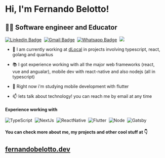 

# Hi, I'm Fernando Belotto!
##  👨‍💻 Software engineer and Educator
[![Linkedin Badge](https://img.shields.io/badge/-LinkedIn-0077B5?style=flat&logo=Linkedin&logoColor=white&link=https://www.linkedin.com/in/fernando-gabriel-bosco/)](https://www.linkedin.com/in/fernando-gabriel-bosco/)&nbsp;
[![Gmail Badge](https://img.shields.io/badge/-Gmail-c5392a?style=flat&logo=Gmail&logoColor=white&link=mailto:fernando.bbosco@gmail.com)](mailto:fernando.bbosco@gmail.com)&nbsp;
[![Whatsapp Badge](https://img.shields.io/badge/-Whatsapp-2DB540?style=flat&labelColor=whatsapp&logo=whatsapp&logoColor=white&link=https://api.whatsapp.com/send?phone=5519997773727)](https://api.whatsapp.com/send?phone=5519997773727)&nbsp;
![](https://komarev.com/ghpvc/?username=fernandobelotto)

- 🚀  I am currently working at [dLocal](https://dlocal.com) in projects involving typescript, react, golang and quarkus

- 📚  I got experience working with all the major web frameworks (react, vue and angualar), mobile dev with react-native and also nodejs (all in typescript)


- 📝  Right now i'm studying mobile development with flutter


- 📫  lets talk about technology! you can reach me by email at any time




#### Experience working with
![TypeScript](https://img.shields.io/badge/-TypeScript-007ACC?style=flat&logoColor=fff&logo=typescript)&nbsp;
![NextJs](https://img.shields.io/badge/-Nextjs-ffffff?style=flat&logoColor=fff&logo=nextjs)&nbsp;
![ReactNative](https://img.shields.io/badge/-React_Native-18BCEE?style=flat&logoColor=fff&logo=react)&nbsp;
![Flutter](https://img.shields.io/badge/-Flutter-84D6F8?style=flat&logoColor=fff&logo=flutter)&nbsp;
![Node](https://img.shields.io/badge/-Node.js-5B9856?style=flat&logoColor=fff&logo=node.js)&nbsp;
![Gatsby](https://img.shields.io/badge/-Gatsby-643195?style=flat&logoColor=fff&logo=gatsby)&nbsp;


#### You can check more about me, my projects and other cool stuff at 👇
##  [fernandobelotto.dev](https://fernandobelotto.dev)


<!-- ![GitHub Streak](https://github-readme-streak-stats.herokuapp.com?user=fernandobelotto&theme=github-dark&date_format=j%20M%5B%20Y%5D)
![Fernando GitHub stats](https://github-readme-stats.vercel.app/api?username=fernandobelotto&theme=github_dark&show_icons=true)
 -->
